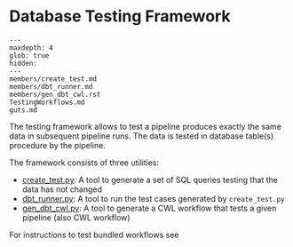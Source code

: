 # Database Testing Framework

```{toctree}
---
maxdepth: 4
glob: true
hidden: 
---
members/create_test.md
members/dbt_runner.md
members/gen_dbt_cwl.rst
TestingWorkflows.md
guts.md
```

The testing framework allows to test a pipeline produces
exactly the same data in subsequent pipeline runs. The data is
tested in database table(s) procedure by the pipeline.


The framework consists of three utilities:

* [create_test.py](members/create_test): A tool to generate a set of SQL queries
    testing that the data has not changed
* [dbt_runner.py](members/dbt_runner): A tool to run the test cases generated
    by `create_test.py`
* [gen_dbt_cwl.py](members/gen_dbt_cwl): A tool to generate a CWL workflow
    that tests a given pipeline (also CWL workflow)
                                                             
For instructions to test bundled workflows 
see [](TestingWorkflows.md)
